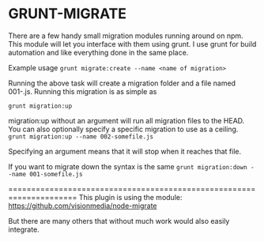 # GRUNT-MIGRATE

There are a few handy small migration modules running around on npm. This module will let you interface with them using
grunt. I use grunt for build automation and like everything done in the same place.

Example usage
```grunt migrate:create --name <name of migration>```

Running the above task will create a migration folder and a file named 001-<name of migration>.js. Running this migration
is as simple as

```grunt migration:up```

migration:up without an argument will run all migration files to the HEAD. You can also optionally specify a specific
migration to use as a ceiling.
```grunt migration:up --name 002-somefile.js```

Specifying an argument means that it will stop when it reaches that file.

If you want to migrate down the syntax is the same
```grunt migration:down --name 001-somefile.js```


=====================================================================
This plugin is using the module: https://github.com/visionmedia/node-migrate

But there are many others that without much work would also easily integrate.